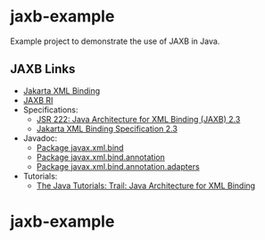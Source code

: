 jaxb-example
============

Example project to demonstrate the use of JAXB in Java.

## JAXB Links

* [Jakarta XML Binding](https://projects.eclipse.org/projects/ee4j.jaxb)
* [JAXB RI](https://eclipse-ee4j.github.io/jaxb-ri/)
* Specifications:
  * [JSR 222: Java Architecture for XML Binding (JAXB) 2.3](https://www.jcp.org/en/jsr/detail?id=222)
  * [Jakarta XML Binding Specification 2.3](https://jakarta.ee/specifications/xml-binding/2.3/)
* Javadoc:
  * [Package javax.xml.bind](https://jakarta.ee/specifications/xml-binding/2.3/apidocs/javax/xml/bind/package-summary.html)
  * [Package javax.xml.bind.annotation](https://jakarta.ee/specifications/xml-binding/2.3/apidocs/javax/xml/bind/annotation/package-summary.html)
  * [Package javax.xml.bind.annotation.adapters](https://jakarta.ee/specifications/xml-binding/2.3/apidocs/javax/xml/bind/annotation/adapters/package-summary.html)
* Tutorials:
  * [The Java Tutorials: Trail: Java Architecture for XML Binding](https://docs.oracle.com/javase/tutorial/jaxb/)
# jaxb-example
